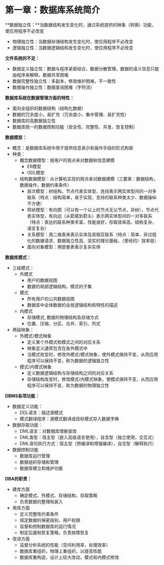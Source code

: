 # 第一章：数据库系统简介

**数据独立性：**当数据结构发生变化时，通过系统提供的映象（转换）功能，使应用程序不必改变

- 物理独立性：当数据存储结构发生变化时，使应用程序不必改变
- 逻辑独立性：当数据逻辑结构发生变化时，使应用程序不必改变

**文件系统的不足：**

- 数据定义独立性：数据与程序紧密结合，数据分散管理，数据的语义信息只能由程序来解释，数据共享困难
- 数据完整性独立性：多副本，修改维护困难，不一致性
- 数据操作独立性：数据查询困难（字符流）

**数据库系统在数据管理方面的特性：**

- 面向全组织的数据结构（结构化数据）
- 数据的冗余度小，易扩充（冗余度小、集中管理、易扩充性）
- 数据库的高数据独立性
- 数据库统一的数据控制功能（安全性、完整性、并发、恢复控制）

**数据模型：**

- 概念：是数据库系统中用于提供信息表示和操作手段的形式构架
- 种类：
    - 概念数据模型：按用户的观点来对数据和信息建模
        - ER模型
        - ODL模型
    - 结构数据模型：从计算机实现的观点来对数据建模（三要素：数据结构，数据操作，数据约束条件）
        - 层次模型：树结构，节点代表实体型，连线表示两实体型间的一对多联系（特点：结构简单，易于实现、支持的联系种类太少、数据操纵不方便）
        - 网状模型：有向图（可以有一个以上的节点无父节点，非树），节点代表实体型，有向边（从箭尾到箭头）表示两实体型间的一对多联系（特点：表达的联系种类丰富、性能良好，存取效率高、结构复杂，语言复杂）
        - 关系模型：用二维表来表示实体及其相互联系（特点：简单、非过程化的数据请求、数据独立性高、坚实的理论基础、（曾经的）效率低）
        - 面向对象模型：用嵌套表表示复杂实体

**数据库模式：**

- 三级模式：
    - 外模式
        - 用户的数据视图
        - 数据的局部逻辑结构，模式的子集
    - 模式
        - 所有用户的公共数据视图
        - 数据库中全体数据的全局逻辑结构和特性的描述
    - 内模式
        - 存储模式, 数据的物理结构及存储方式
        - 位置、压缩、分区、合并、索引、列式
- 两级映象：
    - 外模式/模式映象
        - 定义某个外模式和模式之间的对应关系
        - 映象定义通常包含在各外模式中
        - 当模式改变时，修改外模式/模式映象，使外模式保持不变，从而应用程序可以保持不变，称为数据的逻辑独立性
    - 模式/内模式映象
        - 定义数据逻辑结构与存储结构之间的对应关系
        - 存储结构改变时，修改模式/内模式映象，使模式保持不变，从而应用程序可以保持不变，称为数据的物理独立性

**DBMS各项功能：**

- 数据定义功能：
    - DDL语言：描述源模式
    - 模式翻译程序：源模式翻译成目标模式存入数据字典
- 数据存取功能：
    - DML语言：对数据库增删查改
    - DML类型：宿主型（嵌入高级语言使用），自含型（独立使用，交互式）
    - DML语句执行方式：宿主型（预编译和增强编译），自含型（解释执行）
- 数据控制功能
    - 数据库运行管理
    - 数据组织存储和管理
    - 数据库建立和维护功能

**DBA的职责：**

- 建库方面
    - 确定模式、外模式、存储结构、存取策略
    - 负责数据的整理和装入
- 用库方面
    - 定义完整性约束条件
    - 规定数据的保密级别、用户权限
    - 监督和控制数据库的运行情况
    - 制定后援和恢复策略，负责故障恢复
- 改进方面
    - 监督分析系统的性能（空间利用率，处理效率）
    - 数据库重组织，物理上重组织，以提高性能
    - 数据库重构造，设计上较大改动，模式和内模式修改

